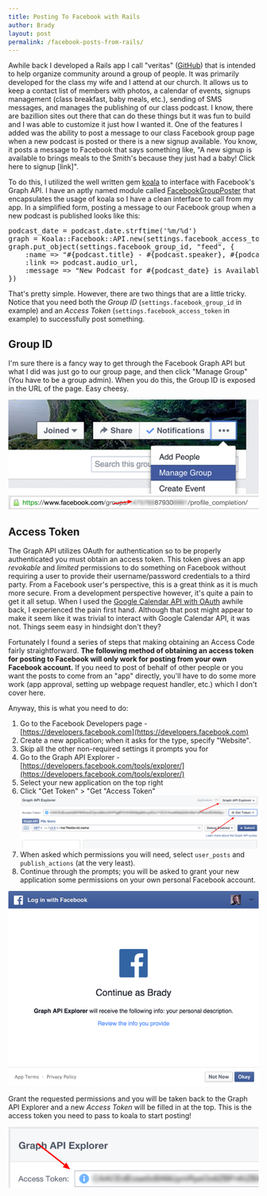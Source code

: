 ```yaml
---
title: Posting To Facebook with Rails
author: Brady
layout: post
permalink: /facebook-posts-from-rails/
---
```

Awhile back I developed a Rails app I call "veritas" ([GitHub](https://github.com/bradyholt/veritas)) that is intended to help organize community around a group of people.  It was primarily developed for the class my wife and I attend at our church.  It allows us to keep a contact list of members with photos, a calendar of events,  signups management (class breakfast, baby meals, etc.), sending of SMS messages, and manages the publishing of our class podcast.  I know, there are bazillion sites out there that can do these things but it was fun to build and I was able to customize it just how I wanted it.  One of the features I added was the ability to post a message to our class Facebook group page when a new podcast is posted or there is a new signup available.  You know, it posts a message to Facebook that says something like, "A new signup is available to brings meals to the Smith's because they just had a baby!  Click here to signup [link]".

To do this, I utilized the well written gem [koala](https://github.com/arsduo/koala) to interface with Facebook's Graph API.  I have an aptly named module called [FacebookGroupPoster](https://github.com/bradyholt/veritas/blob/bcd394ceaf8546f769e58975ccd7a9e1a20a6327/lib/facebook_group_poster.rb)  that encapsulates the usage of koala so I have a clean interface to call from my app.  In a simplified form, posting a message to our Facebook group when a new podcast is published looks like this:

<pre>
podcast_date = podcast.date.strftime('%m/%d')
graph = Koala::Facebook::API.new(settings.facebook_access_token)
graph.put_object(settings.facebook_group_id, "feed", {
    :name => "#{podcast.title} - #{podcast.speaker}, #{podcast_date}",
    :link => podcast.audio_url,
    :message => "New Podcast for #{podcast_date} is Available!"
})
</pre>

That's pretty simple.  However, there are two things that are a little tricky.  Notice that you need both the *Group ID* (`settings.facebook_group_id` in example) and an *Access Token* (`settings.facebook_access_token` in example) to successfully post something.

## Group ID

I'm sure there is a fancy way to get through the Facebook Graph API but what I did was just go to our group page, and then click "Manage Group" (You have to be a group admin).  When you do this, the Group ID is exposed in the URL of the page.  Easy cheesy.

![Group ID](/media/fb_manage_group.png)
![Group ID](/media/fb_group_id_url.png)

## Access Token

The Graph API utilizes OAuth for authentication so to be properly authenticated you must obtain an access token.  This token gives an app *revokable* and *limited* permissions to do something on Facebook without requiring a user to provide their username/password credentials to a third party.  From a Facebook user's perspective, this is a great think as it is much more secure.  From a development perspective however, it's quite a pain to get it all setup.  When I used the [Google Calendar API with OAuth](/google-calendar-api-from-ruby/) awhile back, I experienced the pain first hand.  Although that post might appear to make it seem like it was trivial to interact with Google Calendar API, it was not.  Things seem easy in hindsight don't they?

Fortunately I found a series of steps that making obtaining an Access Code fairly straightforward.  **The following method of obtaining an  access token for posting to Facebook will only work for posting from your own Facebook account.**  If you need to post of behalf of other people or you want the posts to come from an "app" directly, you'll have to do some more work (app approval, setting up webpage request handler, etc.) which I don't cover here.

Anyway, this is what you need to do:

1. Go to the Facebook Developers page - [https://developers.facebook.com](https://developers.facebook.com)
2. Create a new application; when it asks for the type, specify "Website".  
3. Skip all the other non-required settings it prompts you for
4. Go to the Graph API Explorer - [https://developers.facebook.com/tools/explorer/](https://developers.facebook.com/tools/explorer/)
5. Select your new application on the top right
6. Click "Get Token" > "Get "Access Token" ![Graph API Explorer](/media/fb_graph_explorer.png)
7. When asked which permissions you will need, select `user_posts` and `publish_actions` (at the very least).
8. Continue through the prompts; you will be asked to grant your new application some permissions on your own personal Facebook account.

![Grant Access](/media/fb_grant_access.png)

Grant the requested permissions and you will be taken back to the Graph API Explorer and a new *Access Token* will be filled in at the top.  This is the access token you need to pass to koala to start posting!

![Grant Access](/media/fb_access_key.png)
